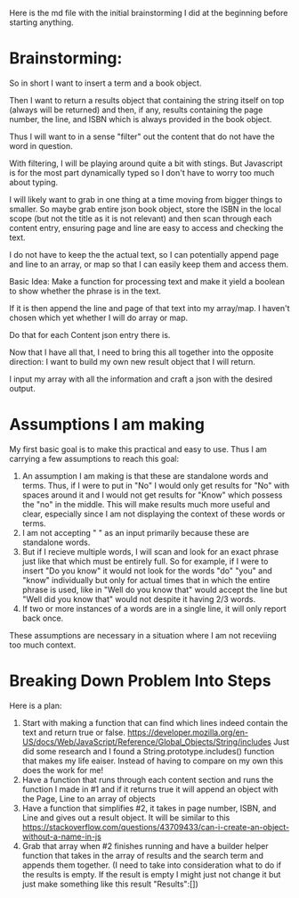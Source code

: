 Here is the md file with the initial brainstorming I did at the beginning before starting anything. 

# Brainstorming:
So in short I want to insert a term and a book object. 

Then I want to return a results object that containing the string itself on top (always will be returned) and then, if any, results containing the page number, the line, and ISBN which is always provided in the book object. 

Thus I will want to in a sense "filter" out the content that do not have the word in question. 

With filtering, I will be playing around quite a bit with stings. But Javascript is for the most part dynamically typed so I don't have to worry too much about typing.

I will likely want to grab in one thing at a time moving from bigger things to smaller. 
So maybe grab entire json book object, store the ISBN in the local scope (but not the title as it is not relevant) and then scan through each content entry, ensuring page and line are easy to access and checking the text. 

I do not have to keep the the actual text, so I can potentially append page and line to an array, or map so that I can easily keep them and access them. 

Basic Idea: 
Make a function for processing text and make it yield a boolean to show whether the phrase is in the text.

If it is then append the line and page of that text into my array/map. I haven't chosen which yet whether I will do array or map. 

Do that for each Content json entry there is. 

Now that I have all that, I need to bring this all together into the opposite direction: I want to build my own new result object that I will return. 

I input my array with all the information and craft a json with the desired output. 


# Assumptions I am making 
My first basic goal is to make this practical and easy to use. Thus I am carrying a few assumptions to reach this goal: 

1. An assumption I am making is that these are standalone words and terms. Thus, if I were to put in "No" I would only get results for "No" with spaces around it and I would not get results for "Know" which possess the "no" in the middle. This will make results much more useful and clear, especially since I am not displaying the context of these words or terms. 
2. I am not accepting " " as an input primarily because these are standalone words. 
3. But if I recieve multiple words, I will scan and look for an exact phrase just like that which must be entirely full. So for example, if I were to insert "Do you know" it would not look for the words "do" "you" and "know" individually but only for actual times that in which the entire phrase is used, like in "Well do you know that" would accept the line but "Well did you know that" would not despite it having 2/3 words. 
4. If two or more instances of a words are in a single line, it will only report back once. 

These assumptions are necessary in a situation where I am not receviing too much context. 

# Breaking Down Problem Into Steps
Here is a plan:
1. Start with making a function that can find which lines indeed contain the text and return true or false.
    https://developer.mozilla.org/en-US/docs/Web/JavaScript/Reference/Global_Objects/String/includes 
    Just did some research and I found a String.prototype.includes() function that makes my life eaiser. Instead of having to compare on my own this does the work for me! 
2. Have a function that runs through each content section and runs the function I made in #1 and if it returns true it will append an object with the Page, Line to an array of objects
3. Have a function that simplifies #2, it takes in page number, ISBN, and Line and gives out a result object. 
    It will be similar to this https://stackoverflow.com/questions/43709433/can-i-create-an-object-without-a-name-in-js
4. Grab that array when #2 finishes running and have a builder helper function that takes in the array of results and the search term and appends them together. (I need to take into consideration what to do if the results is empty. If the result is empty I might just not change it but just make something like this result "Results":[])

